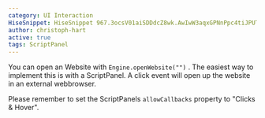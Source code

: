 ```yaml
---
category: UI Interaction
HiseSnippet: HiseSnippet 967.3ocsV01aiSDDdcZ8wk.AwIwW3aqxGPNnPpc4tiJPUTZZJDw0dQjxARHT0V6IwqhytFuqatnS82E+s3e.LqW6yIGQkFjvRIsyadelYdlYy3LYHnTxLhSyqVkBDmOvcxJgNdPLiKHiNi37gtWvTZHiZUc5pTlRAQDGm89NiBml6SJd9yu4TVBSDB0pHjWI4gvK3K35ZsiO4G3IImyhfq3KVy6mdxnPoXfLQli3YOWeRJKbNaFbIy3VCWhyiFFw0xrIZlFTDm8OUFsZRrbov5+q3J9MIfQHfLAeQV0mKShLH1nkLHlmDMtJuUD7sLttJrmsJ7wtWvi3uUec03iJLPqiX85gSi6CdA+6vyeavyYM3suEdOwcRXFOUWawfs22cj.aTSYXKXcXY8kz3OZ3NPhdHz8WvlCmmgBuMBum662i9Le+tec6VsagMBkldKKiNlIfj.5wzpXmA5AxEoRAJ30wZtiMpLXFMgKlecr7VjwbL0uPs0m9JPOFqi5eTlq4BvaZtHTykBuYca25MsaQwmYFurT.O6eT8YBM+2ygkwbMXNGqeQYrkWAuFgvR9bdJDwY8kYy5zi9q9876Efoyg9+Vk+1u4Sodqiuio5rbnq0XIBpd2uv.wfC6QO5ndzC8seB5i0mB2tqcq659NY2ExbELfkjbCxaqSO3VrRUkhFHTnneXBObNDUb5km8PwL7T6KSAwOC2nv70qSrVmp9pCNX4xk82HSOnSATtqH2fDEPW6MsQWvddERkkCcLW0OCRMsCOaMxlPUflJEWJ0vKEdca8lVMacWq20xzoayjgjjISRfrsY0LumcOg4IxWbCj0CIdIXeozOj1u4b0idXyUgVB6ZNJEiDb8KwxqU99WLPJY73+8SiNioYlgwRcneoPllafiyYvs3VN6nYS2y.0bsLsv2xwDhy6oKr1tZv0vYHb7nerqk+Pdc8hvO6jU0BAmrjGoiINtNgnXLvmEqMReBJgbM4xJFmxrdZfgUoneJ86MsabY6+X4AtBSFkmvzatWyrLuz.1S1XAhYIg.YiqVeY+Nrry+AuK9gB2m3NlqCi2NdarE7hst+uwa4UGscGNcJDpqA69tm+K+WumXGfhcs5rKX5LNRlbuLewDb+YHfHQfTLkgzzvPqsx9FYSkYBHhJD9K7ozXfQ1ozXPkQxBVXl75P6zp4xoGWnAwjn3N5l3OV.koAjhIXKtWf2XdcXnoP74Hx2dDGtyQ7E6bDOcmi3Y6bDOemi3K24HN5dhv7yS91bsbgcr.ULdXwtKGmgBFxpJXfj+FzAXrRC
author: christoph-hart
active: true
tags: ScriptPanel
---
```

You can open an Website with `Engine.openWebsite("")` . The easiest way to implement this is with a ScriptPanel. A click event will open up the website in an external webbrowser.

Please remember to set the ScriptPanels `allowCallbacks` property to "Clicks & Hover".